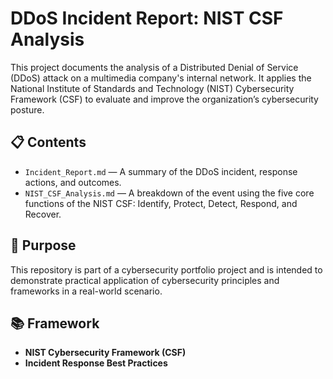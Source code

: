 # DDoS Incident Report: NIST CSF Analysis

This project documents the analysis of a Distributed Denial of Service (DDoS) attack on a multimedia company's internal network. It applies the National Institute of Standards and Technology (NIST) Cybersecurity Framework (CSF) to evaluate and improve the organization’s cybersecurity posture.

## 📋 Contents

- `Incident_Report.md` — A summary of the DDoS incident, response actions, and outcomes.
- `NIST_CSF_Analysis.md` — A breakdown of the event using the five core functions of the NIST CSF: Identify, Protect, Detect, Respond, and Recover.

## 🎯 Purpose

This repository is part of a cybersecurity portfolio project and is intended to demonstrate practical application of cybersecurity principles and frameworks in a real-world scenario.

## 📚 Framework

- **NIST Cybersecurity Framework (CSF)**  
- **Incident Response Best Practices**
